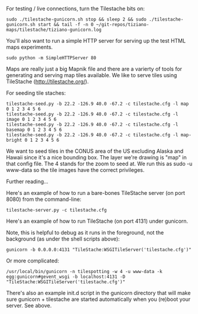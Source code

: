 For testing / live connections, turn the Tilestache bits on:

    sudo ./tilestache-gunicorn.sh stop && sleep 2 && sudo ./tilestache-gunicorn.sh start && tail -f -n 0 ~/git-repos/tiziano-maps/tilestache/tiziano-gunicorn.log

You'll also want to run a simple HTTP server for serving up the test HTML maps experiments.

    sudo python -m SimpleHTTPServer 80

Maps are really just a big Mapnik file and there are a varierty of tools for
generating and serving map tiles available. We like to serve tiles using
TileStache (http://tilestache.org/).

For seeding tile staches:

    tilestache-seed.py -b 22.2 -126.9 40.0 -67.2 -c tilestache.cfg -l map 0 1 2 3 4 5 6
    tilestache-seed.py -b 22.2 -126.9 40.0 -67.2 -c tilestache.cfg -l image 0 1 2 3 4 5 6
    tilestache-seed.py -b 22.2 -126.9 40.0 -67.2 -c tilestache.cfg -l basemap 0 1 2 3 4 5 6
    tilestache-seed.py -b 22.2 -126.9 40.0 -67.2 -c tilestache.cfg -l map-bright 0 1 2 3 4 5 6
    
We want to seed tiles in the CONUS area of the US excluding Alaska and Hawaii since it's a nice bounding box. The layer we're drawing is "map" in that config file. The 4 stands for the zoom to seed at. We run this as sudo -u www-data so the tile images have the correct privileges. 


Further reading...

Here's an example of how to run a bare-bones TileStache server (on port 8080)
from the command-line:

	tilestache-server.py -c tilestache.cfg

Here's an example of how to run TileStache (on port 4131) under gunicorn. 

Note, this is helpful to debug as it runs in the foreground, not the background (as under the shell scripts above):

    gunicorn -b 0.0.0.0:4131 "TileStache:WSGITileServer('tilestache.cfg')"
    
Or more complicated:

	/usr/local/bin/gunicorn -n tilespotting -w 4 -u www-data -k egg:gunicorn#gevent_wsgi -b localhost:4131 -D "TileStache:WSGITileServer('tilestache.cfg')"

There's also an example init.d script in the gunicorn directory that will make
sure gunicorn + tilestache are started automatically when you (re)boot your
server. See above.

